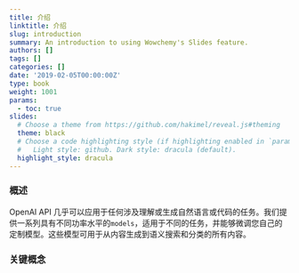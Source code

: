 ```yaml
---
title: 介绍
linktitle: 介绍
slug: introduction
summary: An introduction to using Wowchemy's Slides feature.
authors: []
tags: []
categories: []
date: '2019-02-05T00:00:00Z'
type: book
weight: 1001
params:
  - toc: true
slides:
  # Choose a theme from https://github.com/hakimel/reveal.js#theming
  theme: black
  # Choose a code highlighting style (if highlighting enabled in `params.toml`)
  #   Light style: github. Dark style: dracula (default).
  highlight_style: dracula
---
```


### 概述

  OpenAI API 几乎可以应用于任何涉及理解或生成自然语言或代码的任务。我们提供一系列具有不同功率水平的`models`，适用于不同的任务，并能够微调您自己的定制模型。这些模型可用于从内容生成到语义搜索和分类的所有内容。

### 关键概念